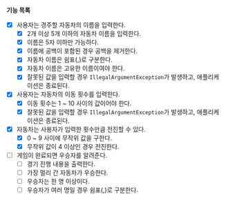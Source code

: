 **기능 목록**

- [x] 사용자는 경주할 자동차의 이름을 입력한다.
  - [x] 2개 이상 5개 이하의 자동차 이름을 입력한다.
  - [x] 이름은 5자 이하만 가능하다.
  - [x] 이름에 공백이 포함된 경우 공백을 제거한다.
  - [x] 자동차 이름은 쉼표(,)로 구분한다.
  - [x] 자동차 이름은 고유한 이름이여야 한다.
  - [x] 잘못된 값을 입력할 경우 `IllegalArgumentException`가 발생하고, 애플리케이션은 종료된다.
- [x] 사용자는 자동차의 이동 횟수를 입력한다. 
  - [x] 이동 횟수는 1 ~ 10 사이의 값이어야 한다. 
  - [x] 잘못된 값을 입력할 경우 `IllegalArgumentException`가 발생하고, 애플리케이션은 종료된다.
- [x] 자동차는 사용자가 입력한 횟수만큼 전진할 수 있다.
  - [x] 0 ~ 9 사이에 무작위 값을 구한다.
  - [x] 무작위 값이 4 이상인 경우 전진한다.
- [ ] 게임이 완료되면 우승자를 알려준다.
  - [ ] 경기 진행 내용을 출력한다. 
  - [ ] 가장 멀리 간 자동차가 우승한다.
  - [ ] 우승자는 한 명 이상이다.
  - [ ] 우승자가 여러 명일 경우 쉼표(,)로 구분한다.